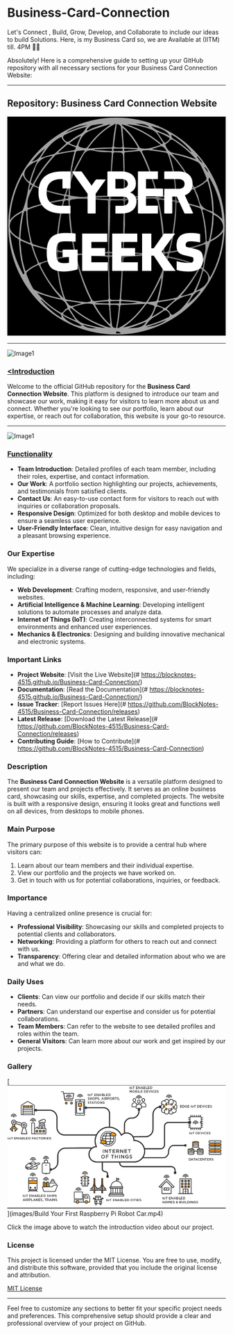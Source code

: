 # Business-Card-Connection
Let's Connect , Build, Grow, Develop, and Collaborate to include our ideas to build Solutions. Here, is my Business Card so, we are Available at (IITM) till. 4PM 🤑🥰

Absolutely! Here is a comprehensive guide to setting up your GitHub repository with all necessary sections for your Business Card Connection Website:

---

## Repository: Business Card Connection Website

<p align="center">
  <img src="images/Geeks (2).png" alt="Image" border="2" border-color="red">
</p>
<hr>
<img src="https://camo.githubusercontent.com/ea40cfc33ac9e94789b044995f312e432d41bc1fd371f413583092df7649ef3d/68747470733a2f2f692e696d6775722e636f6d2f644261534b57462e676966" alt="Image1">

### <u><<b>Introduction</b></u>

Welcome to the official GitHub repository for the **Business Card Connection Website**. This platform is designed to introduce our team and showcase our work, making it easy for visitors to learn more about us and connect. Whether you're looking to see our portfolio, learn about our expertise, or reach out for collaboration, this website is your go-to resource.
<hr>
<img src="https://camo.githubusercontent.com/ea40cfc33ac9e94789b044995f312e432d41bc1fd371f413583092df7649ef3d/68747470733a2f2f692e696d6775722e636f6d2f644261534b57462e676966" alt="Image1">

### <u><b>Functionality</b></u>

- **Team Introduction**: Detailed profiles of each team member, including their roles, expertise, and contact information.
- **Our Work**: A portfolio section highlighting our projects, achievements, and testimonials from satisfied clients.
- **Contact Us**: An easy-to-use contact form for visitors to reach out with inquiries or collaboration proposals.
- **Responsive Design**: Optimized for both desktop and mobile devices to ensure a seamless user experience.
- **User-Friendly Interface**: Clean, intuitive design for easy navigation and a pleasant browsing experience.

### Our Expertise

We specialize in a diverse range of cutting-edge technologies and fields, including:

- **Web Development**: Crafting modern, responsive, and user-friendly websites.
- **Artificial Intelligence & Machine Learning**: Developing intelligent solutions to automate processes and analyze data.
- **Internet of Things (IoT)**: Creating interconnected systems for smart environments and enhanced user experiences.
- **Mechanics & Electronics**: Designing and building innovative mechanical and electronic systems.

### Important Links

- **Project Website**: [Visit the Live Website](# https://blocknotes-4515.github.io/Business-Card-Connection/) 
- **Documentation**: [Read the Documentation](# https://blocknotes-4515.github.io/Business-Card-Connection/) 
- **Issue Tracker**: [Report Issues Here](# https://github.com/BlockNotes-4515/Business-Card-Connection/releases)
- **Latest Release**: [Download the Latest Release](# https://github.com/BlockNotes-4515/Business-Card-Connection/releases)
- **Contributing Guide**: [How to Contribute](# https://github.com/BlockNotes-4515/Business-Card-Connection)

### Description

The **Business Card Connection Website** is a versatile platform designed to present our team and projects effectively. It serves as an online business card, showcasing our skills, expertise, and completed projects. The website is built with a responsive design, ensuring it looks great and functions well on all devices, from desktops to mobile phones.

### Main Purpose

The primary purpose of this website is to provide a central hub where visitors can:

1. Learn about our team members and their individual expertise.
2. View our portfolio and the projects we have worked on.
3. Get in touch with us for potential collaborations, inquiries, or feedback.

### Importance

Having a centralized online presence is crucial for:

- **Professional Visibility**: Showcasing our skills and completed projects to potential clients and collaborators.
- **Networking**: Providing a platform for others to reach out and connect with us.
- **Transparency**: Offering clear and detailed information about who we are and what we do.

### Daily Uses

- **Clients**: Can view our portfolio and decide if our skills match their needs.
- **Partners**: Can understand our expertise and consider us for potential collaborations.
- **Team Members**: Can refer to the website to see detailed profiles and roles within the team.
- **General Visitors**: Can learn more about our work and get inspired by our projects.

### Gallery 

[![Watch the video](images/iot.png)](images/Build Your First Raspberry Pi Robot Car.mp4)

Click the image above to watch the introduction video about our project.
### License

This project is licensed under the MIT License. You are free to use, modify, and distribute this software, provided that you include the original license and attribution.

[MIT License](https://opensource.org/licenses/MIT)

---

Feel free to customize any sections to better fit your specific project needs and preferences. This comprehensive setup should provide a clear and professional overview of your project on GitHub.
